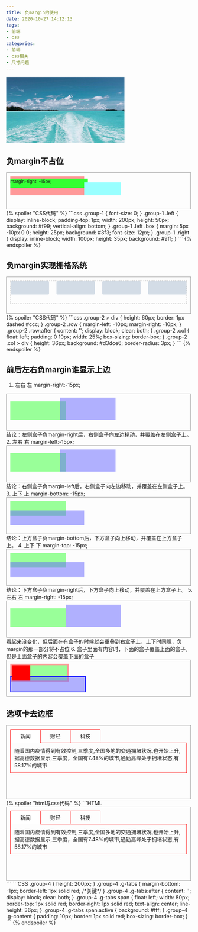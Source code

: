 ```yaml
---
title: 负margin的使用
date: 2020-10-27 14:12:13
tags:
- 前端
- css
categories:
- 前端
- css相关
- 尺寸问题
---
```

![](/images/facade.jpg) <!-- more -->

## 负margin不占位
<div class="group group-1">
	<div class="left">
		<div class="box">margin-right: -15px;</div>
	</div>
	<div class="right"></div>
</div>
{% spoiler "CSS代码" %}
```css
.group-1 {
	font-size: 0;
}
.group-1 .left {
	display: inline-block;
	padding-top: 1px;
	width: 200px;
	height: 50px;
	background: #f99;
	vertical-align: bottom;
}
.group-1 .left .box {
	margin: 5px -10px 0 0;
	height: 25px;
	background: #3f3;
	font-size: 12px;
}
.group-1 .right {
	display: inline-block;
	width: 100px;
	height: 35px;
	background: #9ff;
}
```
{% endspoiler %}

## 负margin实现栅格系统
<div class="group group-2">
	<div>
		<div class="row">
			<div class="col">
				<div></div>
			</div>
			<div class="col">
				<div></div>
			</div>
			<div class="col">
				<div></div>
			</div>
			<div class="col">
				<div></div>
			</div>
		</div>
	</div>
</div>
{% spoiler "CSS代码" %}
```css
.group-2 > div {
	height: 60px;
	border: 1px dashed #ccc;
}
.group-2 .row {
	margin-left: -10px;
	margin-right: -10px;
}
.group-2 .row:after {
	content: '';
	display: block;
	clear: both;
}
.group-2 .col {
	float: left;
	padding: 0 10px;
	width: 25%;
	box-sizing: border-box;
}
.group-2 .col > div {
	height: 36px;
	background: #d3dce6;
	border-radius: 3px;
}
```
{% endspoiler %}

## 前后左右负margin谁显示上边
1. 左右 左 margin-right:-15px;
<div class="group group-3 t1">
	<div class="left"></div>
	<div class="right"></div>
</div>
结论：左侧盒子负margin-right后，右侧盒子向左边移动，并覆盖在左侧盒子上。
2. 左右 右 margin-left:-15px;
<div class="group group-3 t2">
	<div class="left"></div>
	<div class="right"></div>
</div>
结论：右侧盒子负margin-left后，右侧盒子向左边移动，并覆盖在左侧盒子上。
3. 上下 上 margin-bottom: -15px;
<div class="group group-3 t3">
	<div class="top"></div>
	<div class="bottom"></div>
</div>
结论：上方盒子负margin-bottom后，下方盒子向上移动，并覆盖在上方盒子上。
4. 上下 下 margin-top: -15px;
<div class="group group-3 t4">
	<div class="top"></div>
	<div class="bottom"></div>
</div>
结论：下方盒子负margin-right后，下方盒子向上移动，并覆盖在上方盒子上。
5. 左右 右 margin-right: -15px; 
<div class="group group-3 t5">
	<div class="left"></div>
	<div class="right"></div>
</div>
看起来没变化，但后面在有盒子的时候就会重叠到右盒子上，上下时同理，负margin的那一部分将不占位
6. 盒子里面有内容时，下面的盒子覆盖上面的盒子，但是上面盒子的内容会覆盖下面的盒子
<div class="group group-3 t6">
	<div class="top">
		<span></span>
	</div>
	<div class="bottom"></div>
</div>

## 选项卡去边框
<div class="group group-4">
	<div class="g-tabs">
		<span class="active">新闻</span>
		<span>财经</span>
		<span>科技</span>
	</div>
	<div class="g-content">随着国内疫情得到有效控制,三季度,全国多地的交通拥堵状况,也开始上升,据高德数据显示,三季度，全国有7.48%的城市,通勤高峰处于拥堵状态,有58.17%的城市</div>
</div>
{% spoiler "html与css代码" %}
```HTML
<div class="group group-4">
	<div class="g-tabs">
		<span class="active">新闻</span>
		<span>财经</span>
		<span>科技</span>
	</div>
	<div class="g-content">随着国内疫情得到有效控制,三季度,全国多地的交通拥堵状况,也开始上升,据高德数据显示,三季度，全国有7.48%的城市,通勤高峰处于拥堵状态,有58.17%的城市</div>
</div>
```
```CSS
.group-4 {
	height: 200px;
}
.group-4 .g-tabs {
	margin-bottom: -1px;
	border-left: 1px solid red; /*关键*/
}
.group-4 .g-tabs:after {
	content: '';
	display: block;
	clear: both;
}
.group-4 .g-tabs span {
	float: left;
	width: 80px;
	border-top: 1px solid red;
	border-right: 1px solid red;
	text-align: center;
	line-height: 36px;
}
.group-4 .g-tabs span.active {
	background: #fff;
}
.group-4 .g-content {
	padding: 10px;
	border: 1px solid red;
	box-sizing: border-box;
}
```
{% endspoiler %}


<style>
.group {
	position: relative;
	padding: 10px;
	width: 500px;
	max-width: 100%;
	height: 100px;
	border: 1px solid #999;
	box-sizing: border-box;
	overflow: auto;
}

/*1*/
.group-1 {
	font-size: 0;
}
.group-1 .left {
	display: inline-block;
	padding-top: 1px;
	width: 200px;
	height: 50px;
	background: #f99;
	vertical-align: bottom;
}
.group-1 .left .box {
	margin: 5px -10px 0 0;
	height: 25px;
	background: #3f3;
	font-size: 12px;
}
.group-1 .right {
	display: inline-block;
	width: 100px;
	height: 35px;
	background: #9ff;
}

/*two*/
.group-2 > div {
	height: 60px;
	border: 1px dashed #ccc;
}
.group-2 .row {
	margin-left: -10px;
	margin-right: -10px;
}
.group-2 .row:after {
	content: '';
	display: block;
	clear: both;
}
.group-2 .col {
	float: left;
	padding: 0 10px;
	width: 25%;
	box-sizing: border-box;
}
.group-2 .col > div {
	height: 36px;
	background: #d3dce6;
	border-radius: 3px;
}

/*three*/
.group-3 {
	font-size: 0;
}
.group-3 .left, .group-3 .right {
	display: inline-block;
}
.group-3 .left {
	width: 150px;
	height: 50px;
	background: #9f9;
}
.group-3 .right {
	width: 150px;
	height: 60px;
	background: rgba(100, 100, 255, 0.5);
}
.group-3 .top {
	width: 150px;
	height: 40px;
	background: #9f9;
}
.group-3 .bottom {
	width: 200px;
	height: 40px;
	background: rgba(100, 100, 255, 0.5);
}
.group-3.t1 .left {
	margin-right: -15px;
}
.group-3.t2 .right {
	margin-left: -15px;
}
.group-3.t3 .top {
	margin-bottom: -15px;
}
.group-3.t4 .bottom {
	margin-top: -15px;
}
.group-3.t5 .right {
	margin-right: -15px;
}
.group-3.t6 .top {
	border: 4px solid #f99;
	margin-bottom: -15px;
}
.group-3.t6 .top span {
	display: inline-block;
	width: 50px;
	height: 100%;
	background: red;
}
.group-3.t6 .bottom {
	border: 2px solid blue;
}

/*4*/
.group-4 {
	height: 200px;
}
.group-4 .g-tabs {
	margin-bottom: -1px;
	border-left: 1px solid red;
}
.group-4 .g-tabs:after {
	content: '';
	display: block;
	clear: both;
}
.group-4 .g-tabs span {
	float: left;
	width: 80px;
	border-top: 1px solid red;
	border-right: 1px solid red;
	text-align: center;
	line-height: 36px;
}
.group-4 .g-tabs span.active {
	background: #fff;
}
.group-4 .g-content {
	padding: 10px;
	border: 1px solid red;
	box-sizing: border-box;
}
</style>


